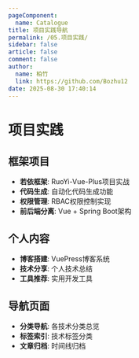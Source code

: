 ```yaml
---
pageComponent: 
  name: Catalogue
title: 项目实践导航
permalink: /05.项目实践/
sidebar: false
article: false
comment: false
author: 
  name: 柏竹
  link: https://github.com/Bozhu12
date: 2025-08-30 17:40:14
---
```


# 项目实践

## 框架项目
- **若依框架**: RuoYi-Vue-Plus项目实战
- **代码生成**: 自动化代码生成功能
- **权限管理**: RBAC权限控制实现
- **前后端分离**: Vue + Spring Boot架构

## 个人内容
- **博客搭建**: VuePress博客系统
- **技术分享**: 个人技术总结
- **工具推荐**: 实用开发工具

## 导航页面
- **分类导航**: 各技术分类总览
- **标签索引**: 技术标签分类
- **文章归档**: 时间线归档